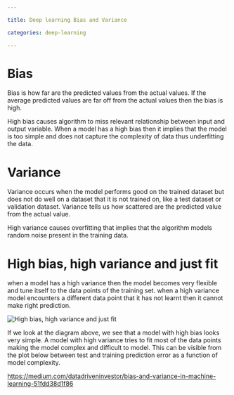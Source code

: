 ```yaml
---

title: Deep learning Bias and Variance

categories: deep-learning

---
```


# Bias

Bias is how far are the predicted values from the actual values. If the average predicted values are far off from the actual values then the bias is high.

High bias causes algorithm to miss relevant relationship between input and output variable. When a model has a high bias then it implies that the model is too simple and does not capture the complexity of data thus underfitting the data.



# Variance

Variance occurs when the model performs good on the trained dataset but does not do well on a dataset that it is not trained on, like a test dataset or validation dataset. Variance tells us how scattered are the predicted value from the actual value.

High variance causes overfitting that implies that the algorithm models random noise present in the training data.



# High bias, high variance and just fit

when a model has a high variance then the model becomes very flexible and tune itself to the data points of the training set. when a high variance model encounters a different data point that it has not learnt then it cannot make right prediction.

![High bias, high variance and just fit](/home/sunw/github/blog/_posts/resources/img/bias_variance_just_fit.png)

If we look at the diagram above, we see that a model with high bias looks very simple. A model with high variance tries to fit most of the data points making the model complex and difficult to model. This can be visible from the plot below between test and training prediction error as a function of model complexity.

https://medium.com/datadriveninvestor/bias-and-variance-in-machine-learning-51fdd38d1f86

